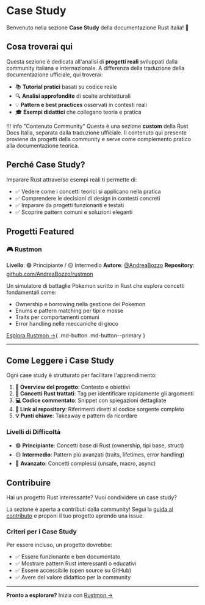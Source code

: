 # Case Study

Benvenuto nella sezione **Case Study** della documentazione Rust Italia! 🎯

## Cosa troverai qui

Questa sezione è dedicata all'analisi di **progetti reali** sviluppati dalla community italiana e internazionale. A differenza della traduzione della documentazione ufficiale, qui troverai:

- 📚 **Tutorial pratici** basati su codice reale
- 🔍 **Analisi approfondite** di scelte architetturali
- 💡 **Pattern e best practices** osservati in contesti reali
- 🎓 **Esempi didattici** che collegano teoria e pratica

!!! info "Contenuto Community"
    Questa è una sezione **custom** della Rust Docs Italia, separata dalla traduzione ufficiale.
    Il contenuto qui presente proviene da progetti della community e serve come complemento pratico
    alla documentazione teorica.

## Perché Case Study?

Imparare Rust attraverso esempi reali ti permette di:

- ✅ Vedere come i concetti teorici si applicano nella pratica
- ✅ Comprendere le decisioni di design in contesti concreti
- ✅ Imparare da progetti funzionanti e testati
- ✅ Scoprire pattern comuni e soluzioni eleganti

## Progetti Featured

### 🎮 Rustmon

**Livello**: 🟢 Principiante / 🟡 Intermedio
**Autore**: [@AndreaBozzo](https://github.com/AndreaBozzo)
**Repository**: [github.com/AndreaBozzo/rustmon](https://github.com/AndreaBozzo/rustmon)

Un simulatore di battaglie Pokemon scritto in Rust che esplora concetti fondamentali come:
- Ownership e borrowing nella gestione dei Pokemon
- Enums e pattern matching per tipi e mosse
- Traits per comportamenti comuni
- Error handling nelle meccaniche di gioco

[Esplora Rustmon →](rustmon/index.md){ .md-button .md-button--primary }

---

## Come Leggere i Case Study

Ogni case study è strutturato per facilitare l'apprendimento:

1. **📖 Overview del progetto**: Contesto e obiettivi
2. **🎯 Concetti Rust trattati**: Tag per identificare rapidamente gli argomenti
3. **💻 Codice commentato**: Snippet con spiegazioni dettagliate
4. **🔗 Link al repository**: Riferimenti diretti al codice sorgente completo
5. **💡 Punti chiave**: Takeaway e pattern da ricordare

### Livelli di Difficoltà

- 🟢 **Principiante**: Concetti base di Rust (ownership, tipi base, struct)
- 🟡 **Intermedio**: Pattern più avanzati (traits, lifetimes, error handling)
- 🔴 **Avanzato**: Concetti complessi (unsafe, macro, async)

## Contribuire

Hai un progetto Rust interessante? Vuoi condividere un case study?

La sezione è aperta a contributi dalla community! Segui la [guida al contributo](../CONTRIBUTING.md) e proponi il tuo progetto aprendo una issue.

### Criteri per i Case Study

Per essere incluso, un progetto dovrebbe:

- ✅ Essere funzionante e ben documentato
- ✅ Mostrare pattern Rust interessanti o educativi
- ✅ Essere accessibile (open source su GitHub)
- ✅ Avere del valore didattico per la community

---

**Pronto a esplorare?** Inizia con [Rustmon →](rustmon/index.md)
